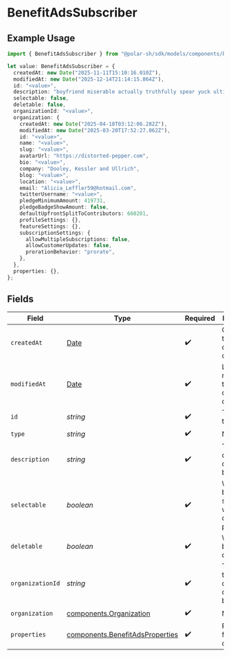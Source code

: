 # BenefitAdsSubscriber

## Example Usage

```typescript
import { BenefitAdsSubscriber } from "@polar-sh/sdk/models/components/benefitadssubscriber.js";

let value: BenefitAdsSubscriber = {
  createdAt: new Date("2025-11-11T15:10:16.010Z"),
  modifiedAt: new Date("2025-12-14T21:14:15.864Z"),
  id: "<value>",
  description: "boyfriend miserable actually truthfully spear yuck ultimately",
  selectable: false,
  deletable: false,
  organizationId: "<value>",
  organization: {
    createdAt: new Date("2025-04-18T03:12:06.282Z"),
    modifiedAt: new Date("2025-03-20T17:52:27.062Z"),
    id: "<value>",
    name: "<value>",
    slug: "<value>",
    avatarUrl: "https://distorted-pepper.com",
    bio: "<value>",
    company: "Dooley, Kessler and Ullrich",
    blog: "<value>",
    location: "<value>",
    email: "Alicia_Leffler59@hotmail.com",
    twitterUsername: "<value>",
    pledgeMinimumAmount: 419731,
    pledgeBadgeShowAmount: false,
    defaultUpfrontSplitToContributors: 660201,
    profileSettings: {},
    featureSettings: {},
    subscriptionSettings: {
      allowMultipleSubscriptions: false,
      allowCustomerUpdates: false,
      prorationBehavior: "prorate",
    },
  },
  properties: {},
};
```

## Fields

| Field                                                                                         | Type                                                                                          | Required                                                                                      | Description                                                                                   |
| --------------------------------------------------------------------------------------------- | --------------------------------------------------------------------------------------------- | --------------------------------------------------------------------------------------------- | --------------------------------------------------------------------------------------------- |
| `createdAt`                                                                                   | [Date](https://developer.mozilla.org/en-US/docs/Web/JavaScript/Reference/Global_Objects/Date) | :heavy_check_mark:                                                                            | Creation timestamp of the object.                                                             |
| `modifiedAt`                                                                                  | [Date](https://developer.mozilla.org/en-US/docs/Web/JavaScript/Reference/Global_Objects/Date) | :heavy_check_mark:                                                                            | Last modification timestamp of the object.                                                    |
| `id`                                                                                          | *string*                                                                                      | :heavy_check_mark:                                                                            | The ID of the benefit.                                                                        |
| `type`                                                                                        | *string*                                                                                      | :heavy_check_mark:                                                                            | N/A                                                                                           |
| `description`                                                                                 | *string*                                                                                      | :heavy_check_mark:                                                                            | The description of the benefit.                                                               |
| `selectable`                                                                                  | *boolean*                                                                                     | :heavy_check_mark:                                                                            | Whether the benefit is selectable when creating a product.                                    |
| `deletable`                                                                                   | *boolean*                                                                                     | :heavy_check_mark:                                                                            | Whether the benefit is deletable.                                                             |
| `organizationId`                                                                              | *string*                                                                                      | :heavy_check_mark:                                                                            | The ID of the organization owning the benefit.                                                |
| `organization`                                                                                | [components.Organization](../../models/components/organization.md)                            | :heavy_check_mark:                                                                            | N/A                                                                                           |
| `properties`                                                                                  | [components.BenefitAdsProperties](../../models/components/benefitadsproperties.md)            | :heavy_check_mark:                                                                            | Properties for a benefit of type `ads`.                                                       |